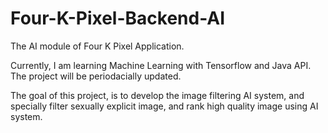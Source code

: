 # Four-K-Pixel-Backend-AI
The AI module of Four K Pixel Application.

Currently, I am learning Machine Learning with Tensorflow and Java API. 
The project will be periodacially updated.

The goal of this project, is to develop the image filtering AI system, and specially filter sexually explicit image, and rank high quality image using AI system.


